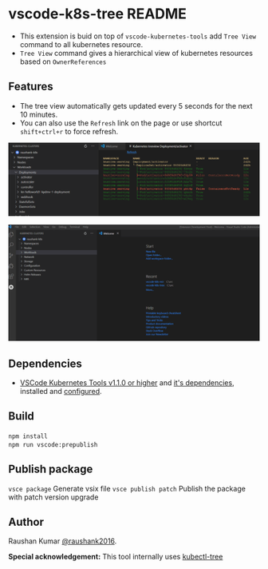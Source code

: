 # vscode-k8s-tree README

* This extension is buid on top of `vscode-kubernetes-tools` add `Tree View` command to all kubernetes resource.  
* `Tree View` command gives a hierarchical view of kubernetes resources based on `OwnerReferences`

## Features

* The tree view automatically gets updated every 5 seconds for the next 10 minutes.  
* You can also use the `Refresh` link on the page or use shortcut `shift+ctrl+r` to force refresh.  

![Tree View IMG](assets/tree-view.PNG)

![Tree View](assets/tree-view.gif)

## Dependencies

- [VSCode Kubernetes Tools v1.1.0 or higher](https://github.com/Azure/vscode-kubernetes-tools/releases/tag/1.1.0) and [it's dependencies](https://github.com/Azure/vscode-kubernetes-tools#dependencies), installed and [configured](https://github.com/Azure/vscode-kubernetes-tools#extension-settings).

## Build

`npm install`   
`npm run vscode:prepublish`

## Publish package

`vsce package` Generate vsix file
`vsce publish patch` Publish the package with patch version upgrade


## Author

Raushan Kumar [@raushank2016](https://twitter.com/raushank2016).

**Special acknowledgement:** This tool internally uses [kubectl-tree](https://github.com/ahmetb/kubectl-tree)
